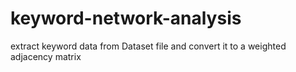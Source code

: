 # keyword-network-analysis
extract keyword data from Dataset file and convert it to a weighted adjacency matrix 
